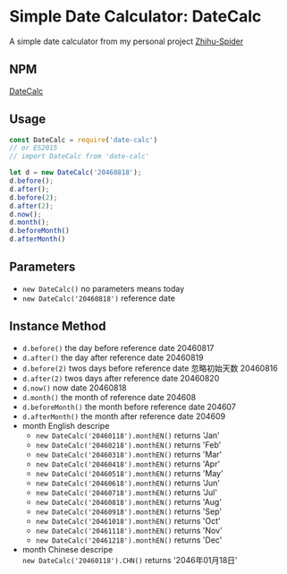 # Simple Date Calculator: DateCalc

A simple date calculator from my personal project [Zhihu-Spider](https://github.com/ccforward/zhihu)


## NPM

[DateCalc](https://www.npmjs.com/package/date-calc)

## Usage

``` js
const DateCalc = require('date-calc')
// or ES2015
// import DateCalc from 'date-calc'

let d = new DateCalc('20460818');
d.before();
d.after();
d.before(2);
d.after(2);
d.now();
d.month();
d.beforeMonth()
d.afterMonth()

```

## Parameters

* `new DateCalc()` no parameters means today
* `new DateCalc('20460818')`  reference date

## Instance Method

* `d.before()` the day before reference date 20460817
* `d.after()` the day after reference date 20460819
* `d.before(2)` twos days before reference date 忽略初始天数 20460816
* `d.after(2)` twos days after reference date 20460820
* `d.now()` now date 20460818
* `d.month()` the month of reference date 204608
* `d.beforeMonth()` the month before reference date 204607
* `d.afterMonth()` the month after reference date 204609
* month English descripe
  * `new DateCalc('20460118').monthEN()` returns 'Jan'
  * `new DateCalc('20460218').monthEN()` returns 'Feb'
  * `new DateCalc('20460318').monthEN()` returns 'Mar'
  * `new DateCalc('20460418').monthEN()` returns 'Apr'
  * `new DateCalc('20460518').monthEN()` returns 'May'
  * `new DateCalc('20460618').monthEN()` returns 'Jun'
  * `new DateCalc('20460718').monthEN()` returns 'Jul'
  * `new DateCalc('20460818').monthEN()` returns 'Aug'
  * `new DateCalc('20460918').monthEN()` returns 'Sep'
  * `new DateCalc('20461018').monthEN()` returns 'Oct'
  * `new DateCalc('20461118').monthEN()` returns 'Nov'
  * `new DateCalc('20461218').monthEN()` returns 'Dec'
* month Chinese descripe  
  `new DateCalc('20460118').CHN()` returns '2046年01月18日'
